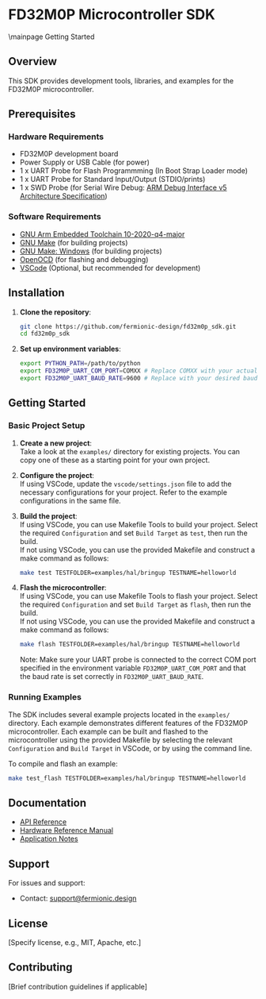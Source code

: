 # FD32M0P Microcontroller SDK
\mainpage Getting Started

## Overview
This SDK provides development tools, libraries, and examples for the FD32M0P microcontroller.

## Prerequisites

### Hardware Requirements
- FD32M0P development board
- Power Supply or USB Cable (for power)
- 1 x UART Probe for Flash Programmming (In Boot Strap Loader mode)
- 1 x UART Probe for Standard Input/Output (STDIO/prints)
- 1 x SWD Probe (for Serial Wire Debug: [ARM Debug Interface v5 Architecture Specification](https://developer.arm.com/documentation/ihi0031/a/The-Serial-Wire-Debug-Port--SW-DP-/Introduction-to-the-ARM-Serial-Wire-Debug--SWD--protocol))

### Software Requirements
- [GNU Arm Embedded Toolchain 10-2020-q4-major](https://developer.arm.com/downloads/-/gnu-rm)
- [GNU Make](https://www.gnu.org/software/make/) (for building projects)
- [GNU Make: Windows](https://gnuwin32.sourceforge.net/packages/make.htm) (for building projects)
- [OpenOCD](http://openocd.org/) (for flashing and debugging)
- [VSCode](https://code.visualstudio.com/) (Optional, but recommended for development)

## Installation

1. **Clone the repository**:
   ```bash
   git clone https://github.com/fermionic-design/fd32m0p_sdk.git
   cd fd32m0p_sdk
   ```

2. **Set up environment variables**:
   ```bash
   export PYTHON_PATH=/path/to/python
   export FD32M0P_UART_COM_PORT=COMXX # Replace COMXX with your actual COM port to Flash the microcontroller
   export FD32M0P_UART_BAUD_RATE=9600 # Replace with your desired baud rate
   ```

## Getting Started

### Basic Project Setup

1. **Create a new project**:\
    Take a look at the `examples/` directory for existing projects. You can copy one of these as a starting point for your own project.

2. **Configure the project**:\
    If using VSCode, update the `vscode/settings.json` file to add the necessary configurations for your project. Refer to the example configurations in the same file.

3. **Build the project**:\
    If using VSCode, you can use Makefile Tools to build your project. Select the required `Configuration` and set `Build Target` as `test`, then run the build.\
    If not using VSCode, you can use the provided Makefile and construct a make command as follows:
    ```bash
    make test TESTFOLDER=examples/hal/bringup TESTNAME=helloworld
    ```

4. **Flash the microcontroller**:\
    If using VSCode, you can use Makefile Tools to flash your project. Select the required `Configuration` and set `Build Target` as `flash`, then run the build.\
    If not using VSCode, you can use the provided Makefile and construct a make command as follows:
    ```bash
    make flash TESTFOLDER=examples/hal/bringup TESTNAME=helloworld
    ```
    Note: Make sure your UART probe is connected to the correct COM port specified in the environment variable `FD32M0P_UART_COM_PORT` and that the baud rate is set correctly in `FD32M0P_UART_BAUD_RATE`.

### Running Examples

The SDK includes several example projects located in the `examples/` directory. Each example demonstrates different features of the FD32M0P microcontroller. Each example can be built and flashed to the microcontroller using the provided Makefile by selecting the relevant `Configuration` and `Build Target` in VSCode, or by using the command line.

To compile and flash an example:
```bash
make test_flash TESTFOLDER=examples/hal/bringup TESTNAME=helloworld
```

## Documentation

- [API Reference](https://fermionic-design.github.io/fd32m0p_sdk/html/index.html)
- [Hardware Reference Manual]()
- [Application Notes]()

## Support

For issues and support:
- Contact: [support@fermionic.design](mailto:support@fermionic.design)

## License

[Specify license, e.g., MIT, Apache, etc.]

## Contributing

[Brief contribution guidelines if applicable]

